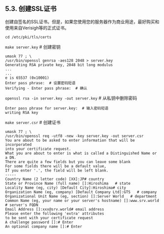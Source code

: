 ## 5.3. 创建SSL证书

创建自签名的SSL证书。但是，如果您使用您的服务器作为商业用途，最好购买和使用来自Verisigh等的正式证书。

`cd /etc/pki/tls/certs`

`make server.key` # 创建密钥

```
umask 77 ; \
/usr/bin/openssl genrsa -aes128 2048 > server.key
Generating RSA private key, 2048 bit long modulus
...
...
e is 65537 (0x10001)
Enter pass phrase:  # 设置密码短语
Verifying - Enter pass phrase:  # 确认
```

`openssl rsa -in server.key -out server.key` # 从私钥中删除密码

```
Enter pass phrase for server.key:  # 输入密码短语
writing RSA key
```

`make server.csr` # 创建证书

```
umask 77 ; \
/usr/bin/openssl req -utf8 -new -key server.key -out server.csr
You are about to be asked to enter information that will be incorporated
into your certificate request.
What you are about to enter is what is called a Distinguished Name or a DN.
There are quite a few fields but you can leave some blank
For some fields there will be a default value,
If you enter '.', the field will be left blank.
-----
Country Name (2 letter code) [XX]:JP# country
State or Province Name (full name) []:Hiroshima   # state
Locality Name (eg, city) [Default City]:Hiroshima# city
Organization Name (eg, company) [Default Company Ltd]:GTS   # company
Organizational Unit Name (eg, section) []:Server World   # department
Common Name (eg, your name or your server's hostname) []:www.srv.world   # server's FQDN
Email Address []:xxx@srv.world# email address
Please enter the following 'extra' attributes
to be sent with your certificate request
A challenge password []:# Enter
An optional company name []:# Enter
```



